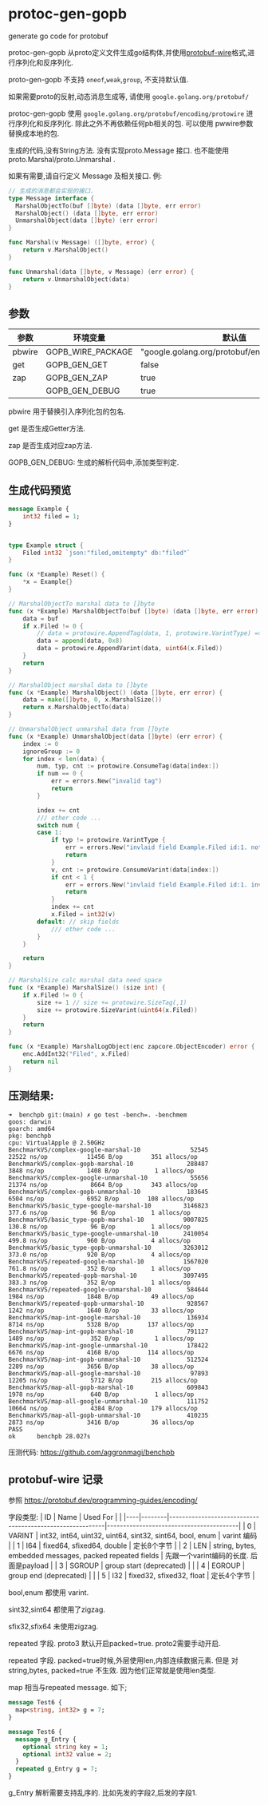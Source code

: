 # protoc-gen-gopb
generate go code for protobuf

protoc-gen-gopb 从proto定义文件生成go结构体,并使用[protobuf-wire](https://protobuf.dev/programming-guides/encoding/)格式,进行序列化和反序列化. 

proto-gen-gopb 不支持 `oneof`,`weak`,`group`, 不支持默认值.

如果需要proto的反射,动态消息生成等, 请使用 `google.golang.org/protobuf/`

protoc-gen-gopb 使用 `google.golang.org/protobuf/encoding/protowire` 进行序列化和反序列化. 除此之外不再依赖任何pb相关的包. 可以使用 pwwire参数替换成本地的包. 

生成的代码,没有String方法. 没有实现proto.Message 接口. 也不能使用proto.Marshal/proto.Unmarshal . 


如果有需要,请自行定义 Message 及相关接口. 例:
``` go
// 生成的消息都会实现的接口.
type Message interface {
  MarshalObjectTo(buf []byte) (data []byte, err error) 
  MarshalObject() (data []byte, err error)
  UnmarshalObject(data []byte) (err error)
}

func Marshal(v Message) ([]byte, error) {
	return v.MarshalObject()
}

func Unmarshal(data []byte, v Message) (err error) {
	return v.UnmarshalObject(data)
}
```
## 参数
| 参数   | 环境变量          | 默认值                                          |
|--------|-------------------|-------------------------------------------------|
| pbwire | GOPB_WIRE_PACKAGE | "google.golang.org/protobuf/encoding/protowire" |
| get    | GOPB_GEN_GET      | false                                           |
| zap    | GOPB_GEN_ZAP      | true                                            |
|        | GOPB_GEN_DEBUG    | true                                           |

pbwire 用于替换引入序列化包的包名. 

get 是否生成Getter方法. 

zap 是否生成对应zap方法. 

GOPB_GEN_DEBUG: 生成的解析代码中,添加类型判定. 

## 生成代码预览
``` protobuf
message Example {
    int32 filed = 1;
}
```
``` go

type Example struct {
	Filed int32 `json:"filed,omitempty" db:"filed"`
}

func (x *Example) Reset() {
	*x = Example{}
}

// MarshalObjectTo marshal data to []byte
func (x *Example) MarshalObjectTo(buf []byte) (data []byte, err error) {
	data = buf
	if x.Filed != 0 {
		// data = protowire.AppendTag(data, 1, protowire.VarintType) => 00001000
		data = append(data, 0x8)
		data = protowire.AppendVarint(data, uint64(x.Filed))
	}
	return
}

// MarshalObject marshal data to []byte
func (x *Example) MarshalObject() (data []byte, err error) {
	data = make([]byte, 0, x.MarshalSize())
	return x.MarshalObjectTo(data)
}

// UnmarshalObject unmarshal data from []byte
func (x *Example) UnmarshalObject(data []byte) (err error) {
	index := 0
	ignoreGroup := 0
	for index < len(data) {
		num, typ, cnt := protowire.ConsumeTag(data[index:])
		if num == 0 {
			err = errors.New("invalid tag")
			return
		}

		index += cnt
		/// other code ...
		switch num {
		case 1:
			if typ != protowire.VarintType {
				err = errors.New("invlaid field Example.Filed id:1. not varint type")
				return
			}
			v, cnt := protowire.ConsumeVarint(data[index:])
			if cnt < 1 {
				err = errors.New("invlaid field Example.Filed id:1. invalid varint value")
				return
			}
			index += cnt
			x.Filed = int32(v)
		default: // skip fields
			/// other code ...
		}
	}

	return
}

// MarshalSize calc marshal data need space
func (x *Example) MarshalSize() (size int) {
	if x.Filed != 0 {
		size += 1 // size += protowire.SizeTag(,1)
		size += protowire.SizeVarint(uint64(x.Filed))
	}
	return
}

func (x *Example) MarshalLogObject(enc zapcore.ObjectEncoder) error {
	enc.AddInt32("Filed", x.Filed)
	return nil
}

```

## 压测结果:
``` shell
➜  benchpb git:(main) ✗ go test -bench=. -benchmem 
goos: darwin
goarch: amd64
pkg: benchpb
cpu: VirtualApple @ 2.50GHz
BenchmarkVS/complex-google-marshal-10              52545             22522 ns/op           11456 B/op        351 allocs/op
BenchmarkVS/complex-gopb-marshal-10               288487              3848 ns/op            1408 B/op          1 allocs/op
BenchmarkVS/complex-google-unmarshal-10            55656             21374 ns/op            8664 B/op        343 allocs/op
BenchmarkVS/complex-gopb-unmarshal-10             183645              6504 ns/op            6952 B/op        108 allocs/op
BenchmarkVS/basic_type-google-marshal-10         3146823               377.6 ns/op            96 B/op          1 allocs/op
BenchmarkVS/basic_type-gopb-marshal-10           9007825               130.8 ns/op            96 B/op          1 allocs/op
BenchmarkVS/basic_type-google-unmarshal-10       2410054               499.8 ns/op           960 B/op          4 allocs/op
BenchmarkVS/basic_type-gopb-unmarshal-10         3263012               373.0 ns/op           920 B/op          4 allocs/op
BenchmarkVS/repeated-google-marshal-10           1567020               761.8 ns/op           352 B/op          1 allocs/op
BenchmarkVS/repeated-gopb-marshal-10             3097495               383.3 ns/op           352 B/op          1 allocs/op
BenchmarkVS/repeated-google-unmarshal-10          584644              1984 ns/op            1848 B/op         49 allocs/op
BenchmarkVS/repeated-gopb-unmarshal-10            928567              1242 ns/op            1640 B/op         33 allocs/op
BenchmarkVS/map-int-google-marshal-10             136934              8714 ns/op            5328 B/op        137 allocs/op
BenchmarkVS/map-int-gopb-marshal-10               791127              1489 ns/op             352 B/op          1 allocs/op
BenchmarkVS/map-int-google-unmarshal-10           178422              6676 ns/op            4168 B/op        114 allocs/op
BenchmarkVS/map-int-gopb-unmarshal-10             512524              2289 ns/op            3656 B/op         38 allocs/op
BenchmarkVS/map-all-google-marshal-10              97893             12205 ns/op            5712 B/op        215 allocs/op
BenchmarkVS/map-all-gopb-marshal-10               609843              1978 ns/op             640 B/op          1 allocs/op
BenchmarkVS/map-all-google-unmarshal-10           111752             10664 ns/op            4384 B/op        179 allocs/op
BenchmarkVS/map-all-gopb-unmarshal-10             410235              2873 ns/op            3416 B/op         36 allocs/op
PASS
ok      benchpb 28.027s
```

压测代码: https://github.com/aggronmagi/benchpb

## protobuf-wire 记录

参照 https://protobuf.dev/programming-guides/encoding/

字段类型:
| ID | Name   | Used For                                                 |                                         |
|----|--------|----------------------------------------------------------|-----------------------------------------|
| 0  | VARINT | int32, int64, uint32, uint64, sint32, sint64, bool, enum | varint 编码                             |
| 1  | I64    | fixed64, sfixed64, double                                | 定长8个字节                             |
| 2  | LEN    | string, bytes, embedded messages, packed repeated fields | 先跟一个varint编码的长度. 后面是payload |
| 3  | SGROUP | group start (deprecated)                                 |                                         |
| 4  | EGROUP | group end (deprecated)                                   |                                         |
| 5  | I32    | fixed32, sfixed32, float                                 | 定长4个字节                             |

bool,enum 都使用 varint. 

sint32,sint64 都使用了zigzag. 

sfix32,sfix64 未使用zigzag.

repeated 字段. proto3 默认开启packed=true. proto2需要手动开启. 

repeated 字段. packed=true时候,外层使用len,内部连续数据元素. 但是 对 string,bytes, packed=true 不生效. 因为他们正常就是使用len类型. 

map 相当与repeated message. 如下;

``` protobuf
message Test6 {
  map<string, int32> g = 7;
}
```
``` protobuf
message Test6 {
  message g_Entry {
    optional string key = 1;
    optional int32 value = 2;
  }
  repeated g_Entry g = 7;
}
```
g_Entry 解析需要支持乱序的. 比如先发的字段2,后发的字段1. 


